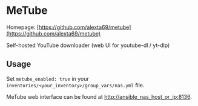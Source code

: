 # MeTube

Homepage: [https://github.com/alexta69/metube](https://github.com/alexta69/metube)

Self-hosted YouTube downloader (web UI for youtube-dl / yt-dlp)

## Usage

Set `metube_enabled: true` in your `inventories/<your_inventory>/group_vars/nas.yml` file.

MeTube web interface can be found at [http://ansible_nas_host_or_ip:8136](http://ansible_nas_host_or_ip:8136).
